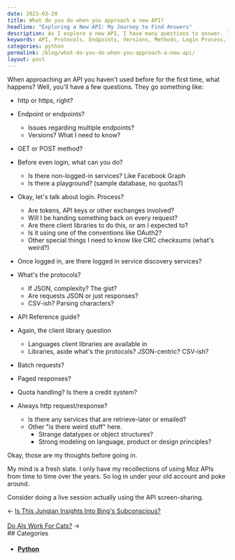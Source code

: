 ```yaml
---
date: 2023-03-20
title: What do you do when you approach a new API?
headline: "Exploring a New API: My Journey to Find Answers"
description: As I explore a new API, I have many questions to answer. I need to know the protocols, endpoints, versions, methods, login process, API reference guide, client libraries, batch requests, paged responses, quota handling, and more. I'm taking you through my journey to get the answers I need. Join me in exploring this new API!
keywords: API, Protocols, Endpoints, Versions, Methods, Login Process, API Reference Guide, Client Libraries, Batch Requests, Paged Responses, Quota Handling, HTTP, HTTPS, GET, POST, Non-Logged-in Services, Strange, Unique Features
categories: python
permalink: /blog/what-do-you-do-when-you-approach-a-new-api/
layout: post
---
```



When approaching an API you haven't used before for the first time, what
happens? Well, you'll have a few questions. They go something like:

- http or https, right?
- Endpoint or endpoints?
  - Issues regarding multiple endpoints?
  - Versions? What I need to know?
- GET or POST method?

- Before even login, what can you do?
  - Is there non-logged-in services? Like Facebook Graph
  - Is there a playground? (sample database, no quotas?)
- Okay, let's talk about login. Process?
  - Are tokens, API keys or other exchanges involved?
  - Will I be handing something back on every request?
  - Are there client libraries to do this, or am I expected to?
  - Is it using one of the conventions like OAuth2?
  - Other special things I need to know like CRC checksums (what's weird?)
- Once logged in, are there logged in service discovery services?
- What's the protocols?
  - If JSON, complexity? The gist?
  - Are requests JSON or just responses?
  - CSV-ish? Parsing characters?
- API Reference guide?
- Again, the client library question
  - Languages client libraries are available in
  - Libraries, aside what's the protocols? JSON-centric? CSV-ish?
- Batch requests?
- Paged responses?
- Quota handling? Is there a credit system?
- Always http request/response?
  - Is there any services that are retrieve-later or emailed?
  - Other "is there weird stuff" here.
    - Strange datatypes or object structures?
    - Strong modeling on language, product or design principles?

Okay, those are my thoughts before going in.

My mind is a fresh slate. I only have my recollections of using Moz APIs from
time to time over the years. So log in under your old account and poke around.

Consider doing a live session actually using the API screen-sharing.


<div class="arrow-links"><div class="post-nav-prev"><span class="arrow">&larr;&nbsp;</span><a href="/blog/is-this-jungian-insights-into-bing-s-subconscious/">Is This Jungian Insights Into Bing's Subconscious?</a></div> &nbsp; <div class="post-nav-next"><a href="/blog/do-ais-work-for-cats/">Do AIs Work For Cats?</a><span class="arrow">&nbsp;&rarr;</span></div></div>
## Categories

<ul>
<li><h4><a href='/python/'>Python</a></h4></li></ul>